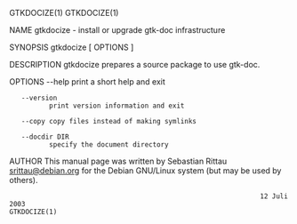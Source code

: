GTKDOCIZE(1)                                                                                                                          GTKDOCIZE(1)

NAME
       gtkdocize - install or upgrade gtk-doc infrastructure

SYNOPSIS
       gtkdocize [  OPTIONS  ]

DESCRIPTION
       gtkdocize prepares a source package to use gtk-doc.

OPTIONS
       --help print a short help and exit

       --version
              print version information and exit

       --copy copy files instead of making symlinks

       --docdir DIR
              specify the document directory

AUTHOR
       This manual page was written by Sebastian Rittau <srittau@debian.org> for the Debian GNU/Linux system (but may be used by others).

                                                                   12 Juli 2003                                                       GTKDOCIZE(1)
